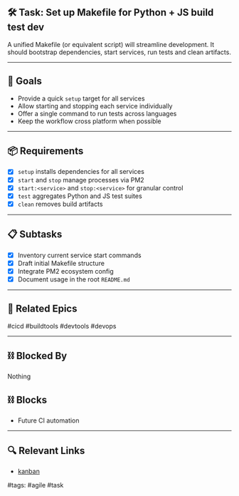 ## 🛠️ Task: Set up Makefile for Python + JS build test dev

A unified Makefile (or equivalent script) will streamline development. It should bootstrap dependencies, start services, run tests and clean artifacts.

---

## 🎯 Goals
- Provide a quick `setup` target for all services
- Allow starting and stopping each service individually
- Offer a single command to run tests across languages
- Keep the workflow cross platform when possible

---

## 📦 Requirements
- [x] `setup` installs dependencies for all services
- [x] `start` and `stop` manage processes via PM2
- [x] `start:<service>` and `stop:<service>` for granular control
- [x] `test` aggregates Python and JS test suites
- [x] `clean` removes build artifacts

---

## 📋 Subtasks
- [x] Inventory current service start commands
- [x] Draft initial Makefile structure
- [x] Integrate PM2 ecosystem config
- [x] Document usage in the root `README.md`

---

## 🔗 Related Epics
#cicd #buildtools #devtools #devops

---

## ⛓️ Blocked By
Nothing

## ⛓️ Blocks
- Future CI automation

---

## 🔍 Relevant Links
- [kanban](../boards/kanban.md)

#tags: #agile #task
